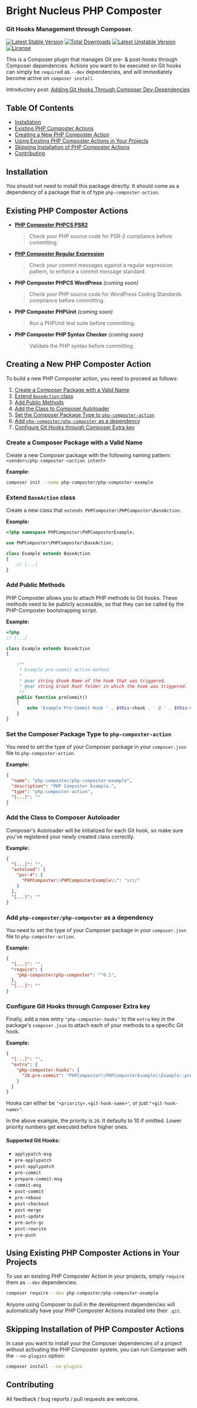 # Bright Nucleus PHP Composter

### Git Hooks Management through Composer.

[![Latest Stable Version](https://poser.pugx.org/php-composter/php-composter/v/stable)](https://packagist.org/packages/php-composter/php-composter)
[![Total Downloads](https://poser.pugx.org/php-composter/php-composter/downloads)](https://packagist.org/packages/php-composter/php-composter)
[![Latest Unstable Version](https://poser.pugx.org/php-composter/php-composter/v/unstable)](https://packagist.org/packages/php-composter/php-composter)
[![License](https://poser.pugx.org/php-composter/php-composter/license)](https://packagist.org/packages/php-composter/php-composter)

This is a Composer plugin that manages Git pre- & post-hooks through Composer dependencies. Actions you want to be executed on Git hooks can simply be `require`d as `--dev` dependencies, and will immediately become active on `composer install`.

Introductory post: [Adding Git Hooks Through Composer Dev-Dependencies](https://www.alainschlesser.com/php-composter/)

## Table Of Contents

* [Installation](#installation)
* [Existing PHP Composter Actions](#existing-php-composter-actions)
* [Creating a New PHP Composter Action](#creating-a-new-php-composter-action)
* [Using Existing PHP Composter Actions in Your Projects](#using-existing-php-composter-actions-in-your-projects)
* [Skipping Installation of PHP Composter Actions](#skipping-installation-of-php-composter-actions)
* [Contributing](#contributing)

## Installation

You should not need to install this package directly. It should come as a dependency of a package that is of type `php-composter-action`.

## Existing PHP Composter Actions

* **[PHP Composter PHPCS PSR2](https://github.com/php-composter/php-composter-phpcs-psr2)**

    > Check your PHP source code for PSR-2 compliance before committing.

* **[PHP Composter Regular Expression](https://github.com/php-composter/php-composter-regular-expression)**

    > Check your commit messages against a regular expression pattern, to enforce a commit message standard.

* **PHP Composter PHPCS WordPress** _(coming soon)_

    > Check your PHP source code for WordPress Coding Standards compliance before committing.

* **PHP Composter PHPUnit** _(coming soon)_

    > Run a PHPUnit test suite before committing.

* **PHP Composter PHP Syntax Checker** _(coming soon)_

    > Validate the PHP syntax before committing.

## Creating a New PHP Composter Action

To build a new PHP Composter action, you need to proceed as follows:

1. [Create a Composer Package with a Valid Name](#create-a-composer-package-with-a-valid-name)
2. [Extend `BaseAction` class](#extend-baseaction-class)
2. [Add Public Methods](#add-public-methods)
3. [Add the Class to Composer Autoloader](#add-the-class-to-composer-autoloader)
4. [Set the Composer Package Type to `php-composter-action`](#set-the-composer-package-type-to-php-composter-action)
5. [Add `php-composter/php-composter` as a dependency](#add-php-composter-php-composter-as-a-dependency)
6. [Configure Git Hooks through Composer Extra key](#configure-git-hooks-through-composer-extra-key)

### Create a Composer Package with a Valid Name

Create a new Composer package with the following naming pattern: `<vendor>/php-composter-<action intent>`

**Example:**

```BASH
composer init --name php-composter/php-composter-example
```

### Extend `BaseAction` class

Create a new class that `extends PHPComposter\PHPComposter\BaseAction`.

**Example:**

```PHP
<?php namespace PHPComposter\PHPComposterExample;

use PHPComposter\PHPComposter\BaseAction;

class Example extends BaseAction
{
    // [...]
}
```

### Add Public Methods

PHP Composter allows you to attach PHP methods to Git hooks. These methods need to be publicly accessible, so that they can be called by the PHP-Composter bootstrapping script.

**Example:**

```PHP
<?php
// [...]

class Example extends BaseAction
{

    /**
     * Example pre-commit action method.
     *
     * @var string $hook Name of the hook that was triggered.
     * @var string $root Root folder in which the hook was triggered.
     */
    public function preCommit()
    {
        echo 'Example Pre-Commit Hook ' . $this->hook . ' @ ' . $this->root . PHP_EOL;
    }
}
```

### Set the Composer Package Type to `php-composter-action`

You need to set the type of your Composer package in your `composer.json` file to `php-composter-action`.

**Example:**

```JSON
{
  "name": "php-composter/php-composter-example",
  "description": "PHP Composter Example.",
  "type": "php-composter-action",
  "[...]": ""
}
```

### Add the Class to Composer Autoloader

Composer's Autoloader will be initialized for each Git hook, so make sure you've registered your newly created class correctly.

**Example:**

```JSON
{
  "[...]": "",
  "autoload": {
    "psr-4": {
      "PHPComposter\\PHPComposterExample\\": "src/"
    }
  },
  "[...]": ""
}
```

### Add `php-composter/php-composter` as a dependency

You need to set the type of your Composer package in your `composer.json` file to `php-composter-action`.

**Example:**

```JSON
{
  "[...]": "",
  "require": {
    "php-composter/php-composter": "^0.1",
  },
  "[...]": ""
}
```

### Configure Git Hooks through Composer Extra key

Finally, add a new entry `"php-composter-hooks"` to the `extra` key in the package's `composer.json` to attach each of your methods to a specific Git hook.

**Example:**

```JSON
{
  "[...]": "",
  "extra": {
    "php-composter-hooks": {
      "20.pre-commit": "PHPComposter\\PHPComposterExample\\Example::preCommit"
    }
  }
}
```

Hooks can either be `"<priority>.<git-hook-name>"`, or just `"<git-hook-name>"`.

In the above example, the priority is `20`. It defaults to 10 if omitted. Lower priority numbers get executed before higher ones.

#### Supported Git Hooks:
* `applypatch-msg`
* `pre-applypatch`
* `post-applypatch`
* `pre-commit`
* `prepare-commit-msg`
* `commit-msg`
* `post-commit`
* `pre-rebase`
* `post-checkout`
* `post-merge`
* `post-update`
* `pre-auto-gc`
* `post-rewrite`
* `pre-push`

## Using Existing PHP Composter Actions in Your Projects

To use an existing PHP Composter Action in your projects, simply `require` them as `--dev` dependencies:

```BASH
composer require --dev php-composter/php-composter-example
```

Anyone using Composer to pull in the development dependencies will automatically have your PHP Composter Actions installed into their `.git`.

## Skipping Installation of PHP Composter Actions

In case you want to install your the Composer dependencies of a project without activating the PHP Composter system, you can run Composer with the `--no-plugins` option:

```BASH
composer install --no-plugins
```

## Contributing

All feedback / bug reports / pull requests are welcome.

